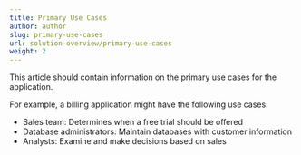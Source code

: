 ```yaml
---
title: Primary Use Cases
author: author
slug: primary-use-cases
url: solution-overview/primary-use-cases
weight: 2
---
```


This article should contain information on the primary use cases for the application.  

For example, a billing application might have the following use cases:

* Sales team: Determines when a free trial should be offered
* Database administrators: Maintain databases with customer information
* Analysts: Examine and make decisions based on sales
